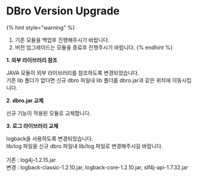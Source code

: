 # DBro Version Upgrade

{% hint style="warning" %}
1. 기존 모듈을 백업후 진행해주시기 바랍니다.
2. 버전 업그레이드는 모듈을 종료후 진행주시기 바랍니다.
{% endhint %}

**1. 외부 라이브러리 참조**

JAVA 모듈이 외부 라이브러리를 참조하도록 변경되었습니다.\
기존 lib 폴더가 없다면 신규 dbro 파일내 lib 폴더를 dbro.jar과 같은 위치에 이동시킵니다.

**2. dbro.jar 교체**

신규 기능이 적용된 모듈로 교체합니다.

**3. 로그 라이브러리 교체**

logback을 사용하도록 변경되었습니다.\
lib/log 파일을 신규 dbro 파일내 lib/log 파일로 변경해주시길 바랍니다. \
\
기존 : log4j-1.2.15.jar\
변경 : logback-classic-1.2.10.jar, logback-core-1.2.10.jar, slf4j-api-1.7.32.jar

